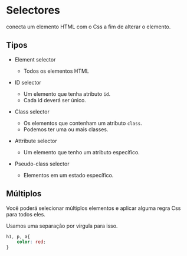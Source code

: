 # Selectores

conecta um elemento HTML com o Css a fim de alterar o elemento.

## Tipos

* Element selector
    - Todos os elementos HTML

* ID selector
    - Um elemento que tenha atributo `id`.
    - Cada id deverá ser único.

* Class selector
    - Os elementos que contenham um atributo `class`.
    - Podemos ter uma ou mais classes.

* Attribute selector
    - Um elemento que tenho um atributo específico.

* Pseudo-class selector
    - Elementos em um estado específico.


## Múltiplos

Você poderá selecionar múltiplos elementos e aplicar alguma regra Css 
para todos eles.

Usamos uma separação por vírgula para isso.

```Css
h1, p, a{
    color: red;
}
```

